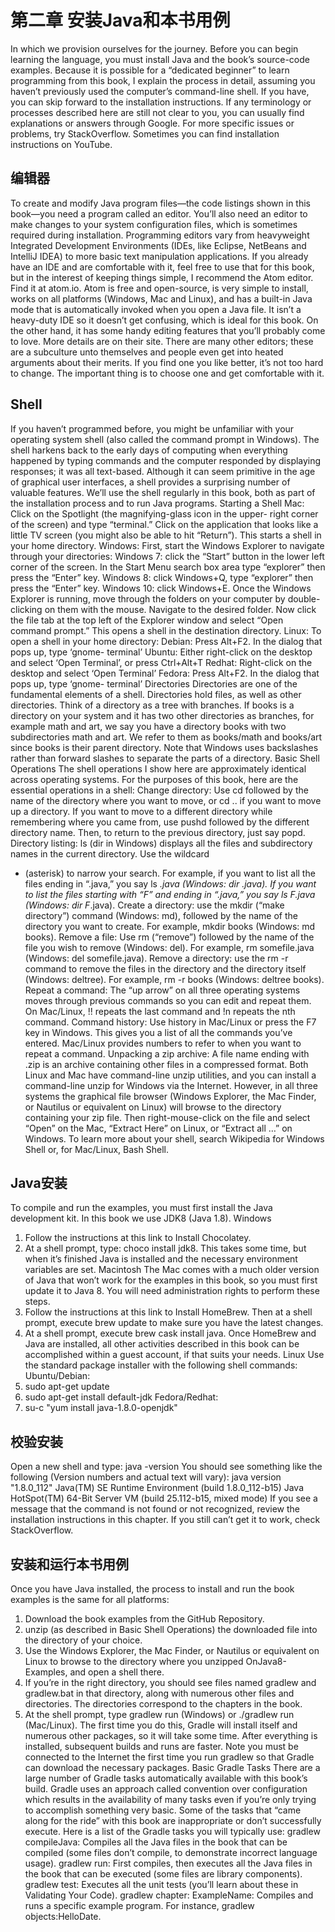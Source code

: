 # 第二章 安装Java和本书用例

In which we provision ourselves for the
journey.
Before you can begin learning the language, you must install Java and
the book’s source-code examples. Because it is possible for a
“dedicated beginner” to learn programming from this book, I explain
the process in detail, assuming you haven’t previously used the
computer’s command-line shell. If you have, you can skip forward to
the installation instructions.
If any terminology or processes described here are still not clear to
you, you can usually find explanations or answers through Google. For more
specific issues or problems, try StackOverflow. Sometimes you can find
installation instructions on YouTube.


## 编辑器


To create and modify Java program files—the code listings shown in
this book—you need a program called an editor. You’ll also need an
editor to make changes to your system configuration files, which is
sometimes required during installation.
Programming editors vary from heavyweight Integrated Development
Environments (IDEs, like Eclipse, NetBeans and IntelliJ IDEA) to
more basic text manipulation applications. If you already have an IDE
and are comfortable with it, feel free to use that for this book, but in
the interest of keeping things simple, I recommend the Atom editor.
Find it at atom.io.
Atom is free and open-source, is very simple to install, works on all
platforms (Windows, Mac and Linux), and has a built-in Java mode
that is automatically invoked when you open a Java file. It isn’t a
heavy-duty IDE so it doesn’t get confusing, which is ideal for this book.
On the other hand, it has some handy editing features that you’ll
probably come to love. More details are on their site.
There are many other editors; these are a subculture unto themselves
and people even get into heated arguments about their merits. If you
find one you like better, it’s not too hard to change. The important
thing is to choose one and get comfortable with it.

## Shell

If you haven’t programmed before, you might be unfamiliar with your
operating system shell (also called the command prompt in Windows).
The shell harkens back to the early days of computing when everything
happened by typing commands and the computer responded by
displaying responses; it was all text-based.
Although it can seem primitive in the age of graphical user interfaces,
a shell provides a surprising number of valuable features. We’ll use the
shell regularly in this book, both as part of the installation process and
to run Java programs.
Starting a Shell
Mac: Click on the Spotlight (the magnifying-glass icon in the upper-
right corner of the screen) and type “terminal.” Click on the
application that looks like a little TV screen (you might also be able to
hit “Return”). This starts a shell in your home directory.
Windows: First, start the Windows Explorer to navigate through
your directories:
Windows 7: click the “Start” button in the lower left corner of the
screen. In the Start Menu search box area type “explorer” then
press the “Enter” key.
Windows 8: click Windows+Q, type “explorer” then press the
“Enter” key.
Windows 10: click Windows+E.
Once the Windows Explorer is running, move through the folders on
your computer by double-clicking on them with the mouse. Navigate
to the desired folder. Now click the file tab at the top left of the
Explorer window and select “Open command prompt.” This opens a
shell in the destination directory.
Linux: To open a shell in your home directory:
Debian: Press Alt+F2. In the dialog that pops up, type ‘gnome-
terminal’
Ubuntu: Either right-click on the desktop and select ‘Open
Terminal’, or press Ctrl+Alt+T
Redhat: Right-click on the desktop and select ‘Open Terminal’
Fedora: Press Alt+F2. In the dialog that pops up, type ‘gnome-
terminal’
Directories
Directories are one of the fundamental elements of a shell. Directories
hold files, as well as other directories. Think of a directory as a tree
with branches. If books is a directory on your system and it has two
other directories as branches, for example math and art, we say you
have a directory books with two subdirectories math and art. We refer to
them as books/math and books/art since books is their
parent directory. Note that Windows uses backslashes rather than
forward slashes to separate the parts of a directory.
Basic Shell Operations
The shell operations I show here are approximately identical across
operating systems. For the purposes of this book, here are the essential
operations in a shell:
Change directory: Use cd followed by the name of the
directory where you want to move, or cd .. if you want to move
up a directory. If you want to move to a different directory while
remembering where you came from, use pushd followed by the
different directory name. Then, to return to the previous
directory, just say popd.
Directory listing: ls (dir in Windows) displays all the files
and subdirectory names in the current directory. Use the wildcard
* (asterisk) to narrow your search. For example, if you want to list
all the files ending in “.java,” you say ls *.java (Windows:
dir *.java). If you want to list the files starting with “F” and
ending in “.java,” you say ls F*.java (Windows: dir
F*.java).
Create a directory: use the mkdir (“make directory”)
command (Windows: md), followed by the name of the directory
you want to create. For example, mkdir books (Windows: md
books).
Remove a file: Use rm (“remove”) followed by the name of the
file you wish to remove (Windows: del). For example, rm
somefile.java (Windows: del somefile.java).
Remove a directory: use the rm -r command to remove the
files in the directory and the directory itself (Windows:
deltree). For example, rm -r books (Windows: deltree
books).
Repeat a command: The “up arrow” on all three operating
systems moves through previous commands so you can edit and
repeat them. On Mac/Linux, !! repeats the last command and !n
repeats the nth command.
Command history: Use history in Mac/Linux or press the
F7 key in Windows. This gives you a list of all the commands
you’ve entered. Mac/Linux provides numbers to refer to when you
want to repeat a command.
Unpacking a zip archive: A file name ending with .zip is an
archive containing other files in a compressed format. Both Linux
and Mac have command-line unzip utilities, and you can install
a command-line unzip for Windows via the Internet. However,
in all three systems the graphical file browser (Windows Explorer,
the Mac Finder, or Nautilus or equivalent on Linux) will browse to
the directory containing your zip file. Then right-mouse-click on
the file and select “Open” on the Mac, “Extract Here” on Linux, or
“Extract all …” on Windows.
To learn more about your shell, search Wikipedia for Windows Shell
or, for Mac/Linux, Bash Shell.

## Java安装

To compile and run the examples, you must first install the Java
development kit. In this book we use JDK8 (Java 1.8).
Windows
1. Follow the instructions at this link to Install Chocolatey.
2. At a shell prompt, type: choco install jdk8. This takes
some time, but when it’s finished Java is installed and the
necessary environment variables are set.
Macintosh
The Mac comes with a much older version of Java that won’t work for
the examples in this book, so you must first update it to Java 8. You
will need administration rights to perform these steps.
1. Follow the instructions at this link to Install HomeBrew. Then at a shell
prompt, execute brew update to make sure you have the
latest changes.
2. At a shell prompt, execute brew cask install java.
Once HomeBrew and Java are installed, all other activities described
in this book can be accomplished within a guest account, if that suits
your needs.
Linux
Use the standard package installer with the following shell commands:
Ubuntu/Debian:
1. sudo apt-get update
2. sudo apt-get install default-jdk
Fedora/Redhat:
1. su-c "yum install java-1.8.0-openjdk"



## 校验安装

Open a new shell and type:
java -version
You should see something like the following (Version numbers and
actual text will vary):
java version "1.8.0_112"
Java(TM) SE Runtime Environment (build 1.8.0_112-b15)
Java HotSpot(TM) 64-Bit Server VM (build 25.112-b15, mixed mode)
If you see a message that the command is not found or not recognized,
review the installation instructions in this chapter. If you still can’t get
it to work, check StackOverflow.


## 安装和运行本书用例

Once you have Java installed, the process to install and run the book
examples is the same for all platforms:
1. Download the book examples from the GitHub Repository.
2. unzip (as described in Basic Shell Operations) the downloaded file into the
directory of your choice.
3. Use the Windows Explorer, the Mac Finder, or Nautilus or
equivalent on Linux to browse to the directory where you
unzipped OnJava8-Examples, and open a shell there.
4. If you’re in the right directory, you should see files named
gradlew and gradlew.bat in that directory, along with
numerous other files and directories. The directories correspond
to the chapters in the book.
5. At the shell prompt, type gradlew run (Windows) or
./gradlew run (Mac/Linux).
The first time you do this, Gradle will install itself and numerous other
packages, so it will take some time. After everything is installed,
subsequent builds and runs are faster.
Note you must be connected to the Internet the first time you run
gradlew so that Gradle can download the necessary packages.
Basic Gradle Tasks
There are a large number of Gradle tasks automatically available with
this book’s build. Gradle uses an approach called convention over
configuration which results in the availability of many tasks even if
you’re only trying to accomplish something very basic. Some of the
tasks that “came along for the ride” with this book are inappropriate or
don’t successfully execute. Here is a list of the Gradle tasks you will
typically use:
gradlew compileJava: Compiles all the Java files in the
book that can be compiled (some files don’t compile, to
demonstrate incorrect language usage).
gradlew run: First compiles, then executes all the Java files in
the book that can be executed (some files are library
components).
gradlew test: Executes all the unit tests (you’ll learn about
these in Validating Your Code).
gradlew chapter: ExampleName: Compiles and runs a specific
example program. For instance, gradlew
objects:HelloDate.



<!-- 分页 -->
<div style="page-break-after: always;"></div>

